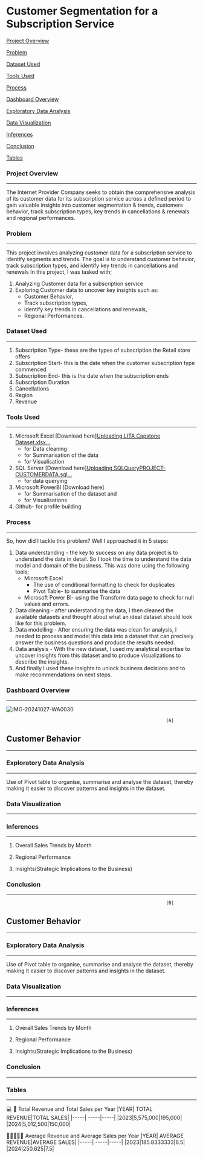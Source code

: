 # Customer Segmentation for a Subscription Service

[Project Overview](#project-overview) 

[Problem](#problem)

[Dataset Used](#dataset-used)

[Tools Used](#tools-used)

[Process](#process)

[Dashboard Overview](#dashboard-overview)

[Exploratory Data Analysis](#exploratory-data-analysis)

[Data Visualization](#data-visualization)

[Inferences](#inferences)

[Conclusion](#conclusion)

[Tables](#tables)


### Project Overview
---
The Internet Provider Company seeks to obtain the comprehensive analysis of its customer data for its subscription service across a defined period to gain valuable insights into customer segmentation & trends, customers behavior, track subscription types, key trends in cancellations & renewals and regional performances.

### Problem
---
This project involves analyzing customer data for a subscription service to identify segments and trends. The goal is to understand customer behavior, track subscription types, and identify key trends in cancellations and renewals
In this project, I was tasked with;
1. Analyzing Customer data for a subscription service
2. Exploring Customer data to uncover key insights such as:
   - Customer Behavior,
   - Track subscription types,
   - identify key trends in cancellations and renewals,
   - Regional Performances.

### Dataset Used
---
1. Subscription Type- these are the types of subscription the Retail store offers 
2. Subscription Start- this is the date when the customer subscription type commenced
3. Subscription End- this is the date when the subscription ends
4. Subscription Duration
5. Cancellations
6. Region
7. Revenue

### Tools Used
---
1. Microsoft Excel [Download here][Uploading LITA Capstone Dataset.xlsx…]()
   - for Data cleaning
   - for Summarisation of the data
   - for Visualisation
2. SQL Server [Download here][Uploading SQLQueryPROJECT-CUSTOMERDATA.sql…]()
   - for data querying
3. Microsoft PowerBI [Download here]
    - for Summarisation of the dataset and
    - for Visualisations
4. Github- for profile building
   
### Process
---
So, how did I tackle this problem?
Well I approached it in 5 steps:
1. Data understanding - the key to success on any data project is to understand 
the data in detail. So I took the time to understand the data model and 
domain of the business. This was done using the following tools;
   - Microsoft Excel
     - The use of conditional formatting to check for duplicates
     - Pivot Table- to summarise the data
   - Microsoft Power BI- using the Transform data page to check for null values and errors.
3. Data cleaning - after understanding the data, I then cleaned the 
available datasets and thought about what an ideal dataset should look like for 
this problem.
4. Data modelling - After ensuring the data was clean for analysis, I needed 
to process and model this data into a dataset that can precisely answer the 
business questions and produce the results needed.
5. Data analysis - With the new dataset, I used my analytical expertise to 
uncover insights from this dataset and to produce visualizations to describe the 
insights.
6. And finally I used these insights to unlock business decisions and to make 
recommendations on next steps.

### Dashboard Overview
---

![IMG-20241027-WA0030](https://github.com/user-attachments/assets/5f05736c-5bd3-4ab5-aa58-a096f7c3d02b)



                                                               |A|
## Customer Behavior
---

### Exploratory Data Analysis
---
Use of Pivot table to organise, summarise and analyse the dataset, thereby making it easier to discover patterns and insights in the dataset.





### Data Visualization
---



   
### Inferences
---
1. Overall Sales Trends by Month
   
2. Regional Performance
   
 
4. Insights(Strategic Implications to the Business)
  
 
### Conclusion
---


                                                               |B|
## Customer Behavior
---

### Exploratory Data Analysis
---
Use of Pivot table to organise, summarise and analyse the dataset, thereby making it easier to discover patterns and insights in the dataset.





### Data Visualization
---



   
### Inferences
---
1. Overall Sales Trends by Month
   
2. Regional Performance
   
 
4. Insights(Strategic Implications to the Business)
  
 
### Conclusion
---


### Tables
---
💻
🥇
Total Revenue and Total Sales per Year
|YEAR| TOTAL REVENUE|TOTAL SALES|
|-----| -----|-----|
|2023|5,575,000|195,000|
|2024|5,012,500|150,000|

👩‍💻👩🏾‍💻 
Average Revenue and Average Sales per Year
|YEAR| AVERAGE REVENUE|AVERAGE SALES|
|-----| -----|-----|
|2023|185.8333333|6.5|
|2024|250.625|7.5|

